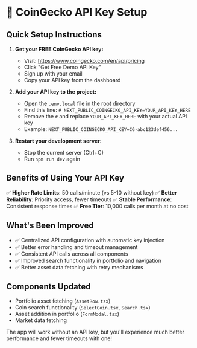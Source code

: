# 🚀 CoinGecko API Key Setup

## Quick Setup Instructions

1. **Get your FREE CoinGecko API key:**

   - Visit: https://www.coingecko.com/en/api/pricing
   - Click "Get Free Demo API Key"
   - Sign up with your email
   - Copy your API key from the dashboard

2. **Add your API key to the project:**

   - Open the `.env.local` file in the root directory
   - Find this line: `# NEXT_PUBLIC_COINGECKO_API_KEY=YOUR_API_KEY_HERE`
   - Remove the `#` and replace `YOUR_API_KEY_HERE` with your actual API key
   - Example: `NEXT_PUBLIC_COINGECKO_API_KEY=CG-abc123def456...`

3. **Restart your development server:**
   - Stop the current server (Ctrl+C)
   - Run `npm run dev` again

## Benefits of Using Your API Key

✅ **Higher Rate Limits**: 50 calls/minute (vs 5-10 without key)
✅ **Better Reliability**: Priority access, fewer timeouts
✅ **Stable Performance**: Consistent response times
✅ **Free Tier**: 10,000 calls per month at no cost

## What's Been Improved

- ✅ Centralized API configuration with automatic key injection
- ✅ Better error handling and timeout management
- ✅ Consistent API calls across all components
- ✅ Improved search functionality in portfolio and navigation
- ✅ Better asset data fetching with retry mechanisms

## Components Updated

- Portfolio asset fetching (`AssetRow.tsx`)
- Coin search functionality (`SelectCoin.tsx`, `Search.tsx`)
- Asset addition in portfolio (`FormModal.tsx`)
- Market data fetching

The app will work without an API key, but you'll experience much better performance and fewer timeouts with one!
